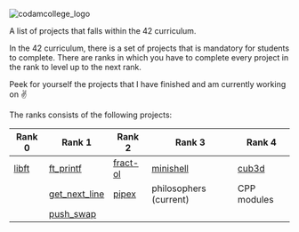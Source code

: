 ![codamcollege_logo](https://github.com/user-attachments/assets/4cf929cd-a505-42c2-8111-ba112f97649d)

A list of projects that falls within the 42 curriculum.


In the 42 curriculum, there is a set of projects that is mandatory for students to complete. There are ranks in which you have to complete every project in the rank to level up to the next rank.


Peek for yourself the projects that I have finished and am currently working on :v:

The ranks consists of the following projects:

| Rank 0 | Rank 1 | Rank 2 | Rank 3 | Rank 4 |
| ------ | ------ | ------ | ------ | ------ |
| [libft](https://github.com/robertrinh/Codam/tree/main/Rank0/libft)  | [ft_printf](https://github.com/robertrinh/Codam/tree/main/Rank1/ft_printf) | [fract-ol](https://github.com/robertrinh/Codam/tree/main/Rank2/fract-ol) | [minishell](https://github.com/robertrinh/minishell) | [cub3d](https://github.com/XilianRose/cub3d) |
|| [get_next_line](https://github.com/robertrinh/Codam/tree/main/Rank1/get_next_line) | [pipex](https://github.com/robertrinh/Codam/tree/main/Rank2/pipex) | philosophers (current) | CPP modules |
|| [push_swap](https://github.com/robertrinh/Codam/tree/main/Rank2/push_swap) ||
